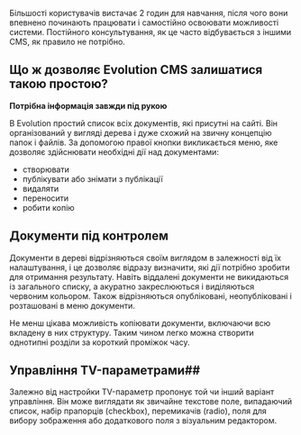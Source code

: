 Більшості користувачів вистачає 2 годин для навчання, після чого вони впевнено починають працювати і самостійно освоювати можливості системи.
Постійного консультування, як це часто відбувається з іншими CMS, як правило не потрібно.

## Що ж дозволяє Evolution CMS залишатися такою простою? ##

**Потрібна інформація завжди під рукою**

В Evolution простий список всіх документів, які присутні на сайті. Він організований у вигляді дерева і дуже схожий на звичну концепцію папок і файлів. За допомогою правої кнопки викликається меню, яке дозволяє здійснювати необхідні дії над документами:

- створювати
- публікувати або знімати з публікації
- видаляти
- переносити
- робити копію

## Документи під контролем ##

Документи в дереві відрізняються своїм виглядом в залежності від їх налаштування, і це дозволяє відразу визначити, які дії потрібно зробити для отримання результату. Навіть віддалені документи не викидаються із загального списку, а акуратно закреслюються і виділяються червоним кольором. Також відрізняються опубліковані, неопубліковані і розташовані в меню документи.

Не менш цікава можливість копіювати документи, включаючи всю вкладену в них структуру. Таким чином легко можна створити однотипні розділи за короткий проміжок часу.

## Управління TV-параметрами##

Залежно від настройки TV-параметр пропонує той чи інший варіант управління. Він може виглядати як звичайне текстове поле, випадаючий список, набір прапорців (checkbox), перемикачів (radio), поля для вибору зображення або додаткового поля з візуальним редактором.